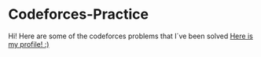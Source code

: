 # Codeforces-Practice
Hi!
Here are some of the codeforces problems that I´ve been solved
<a href="https://codeforces.com/profile/Mike...">Here is my profile! :)</a> 

